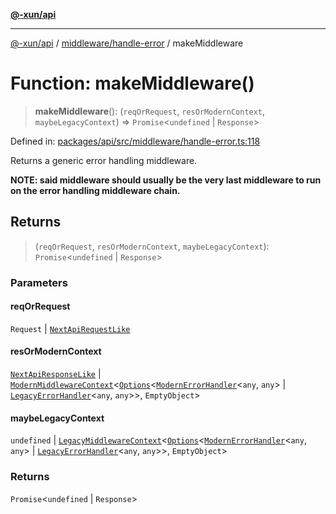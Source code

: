 [**@-xun/api**](../../../README.md)

***

[@-xun/api](../../../README.md) / [middleware/handle-error](../README.md) / makeMiddleware

# Function: makeMiddleware()

> **makeMiddleware**(): (`reqOrRequest`, `resOrModernContext`, `maybeLegacyContext`) => `Promise`\<`undefined` \| `Response`\>

Defined in: [packages/api/src/middleware/handle-error.ts:118](https://github.com/Xunnamius/api-utils/blob/20b3c0a8fb0d738da534e0b5a18ecc7bfb431124/packages/api/src/middleware/handle-error.ts#L118)

Returns a generic error handling middleware.

**NOTE: said middleware should usually be the very last middleware to run on
the error handling middleware chain.**

## Returns

> (`reqOrRequest`, `resOrModernContext`, `maybeLegacyContext`): `Promise`\<`undefined` \| `Response`\>

### Parameters

#### reqOrRequest

`Request` | [`NextApiRequestLike`](../../../index/interfaces/NextApiRequestLike.md)

#### resOrModernContext

[`NextApiResponseLike`](../../../index/type-aliases/NextApiResponseLike.md) | [`ModernMiddlewareContext`](../../../types/type-aliases/ModernMiddlewareContext.md)\<[`Options`](../type-aliases/Options.md)\<[`ModernErrorHandler`](../type-aliases/ModernErrorHandler.md)\<`any`, `any`\> \| [`LegacyErrorHandler`](../type-aliases/LegacyErrorHandler.md)\<`any`, `any`\>\>, `EmptyObject`\>

#### maybeLegacyContext

`undefined` | [`LegacyMiddlewareContext`](../../../types/type-aliases/LegacyMiddlewareContext.md)\<[`Options`](../type-aliases/Options.md)\<[`ModernErrorHandler`](../type-aliases/ModernErrorHandler.md)\<`any`, `any`\> \| [`LegacyErrorHandler`](../type-aliases/LegacyErrorHandler.md)\<`any`, `any`\>\>, `EmptyObject`\>

### Returns

`Promise`\<`undefined` \| `Response`\>
